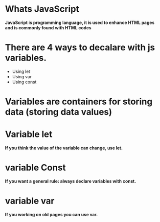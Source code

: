 # Whats JavaScript
**JavaScript is programming language, it is used to enhance HTML pages and is commonly found with HTML codes**
# There are 4 ways to decalare with js variables.
+ Using let
+ Using var
+ Using const
# Variables are containers for storing data (storing data values)
# Variable let
**If you think the value of the variable can change, use let.**
# variable Const
**If you want a general rule: always declare variables with const.**
# variable var
**If you working on old pages you can use var.**
